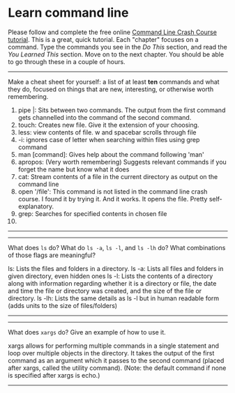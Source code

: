 # Learn command line

Please follow and complete the free online [Command Line Crash Course
tutorial](http://cli.learncodethehardway.org/book/). This is a great,
quick tutorial. Each "chapter" focuses on a command. Type the commands
you see in the _Do This_ section, and read the _You Learned This_
section. Move on to the next chapter. You should be able to go through
these in a couple of hours.


---

Make a cheat sheet for yourself: a list of at least **ten** commands and what they do, focused on things that are new, interesting, or otherwise worth remembering.

1. pipe |: Sits between two commands.  The output from the first command gets channelled into the command of the second command.
2. touch: Creates new file.  Give it the extension of your choosing.
3. less: view contents of file. w and spacebar scrolls through file
4. -i: ignores case of letter when searching within files using grep command
5. man [command]:  Gives help about the command following 'man' 
6. apropos: (Very worth remembering) Suggests relevant commands if you forget the name but know what it does
7. cat: Stream contents of a file in the current directory as output on the command line
8. open '/file': This command is not listed in the command line crash course.  I found it by trying it.  And it works.  It opens the file.  Pretty self-explanatory.
9. grep: Searches for specified contents in chosen file
10. 

---


---

What does `ls` do? What do `ls -a`, `ls -l`, and `ls -lh` do? What combinations of those flags are meaningful?

ls: Lists the files and folders in a directory.
ls -a: Lists all files and folders in given directory, even hidden ones
ls -l: Lists the contents of a directory along with information regarding whether it is a directory or file, the date and time the file or directory was created, and the size of the file or directory.
ls -lh: Lists the same details as ls -l but in human readable form (adds units to the size of files/folders)

---


---

What does `xargs` do? Give an example of how to use it.

xargs allows for performing multiple commands in a single statement and loop over multiple objects in the directory.  It takes the output of the first command as an argument which it passes to the second command (placed after xargs, called the utility command).  (Note: the default command if none is specified after xargs is echo.)

---

